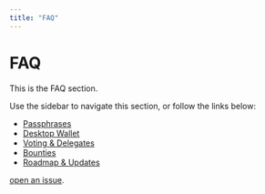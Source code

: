 ```yaml
---
title: "FAQ"
---
```


# FAQ

This is the FAQ section.

Use the sidebar to navigate this section, or follow the links below:

* [Passphrases](/faq/passphrases/)
* [Desktop Wallet](/faq/desktop-wallet/)
* [Voting & Delegates](/faq/voting-delegates/)
* [Bounties](/faq/bounties/)
* [Roadmap & Updates](/faq/roadmap-updates/)

[open an issue](https://github.com/ArkEcosystem/docs).
